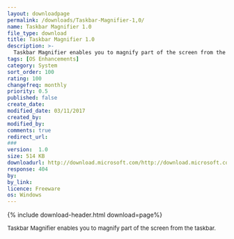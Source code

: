 ```yaml
---
layout: downloadpage
permalink: /downloads/Taskbar-Magnifier-1,0/
name: Taskbar Magnifier 1.0
file_type: download
title: Taskbar Magnifier 1.0
description: >-
  Taskbar Magnifier enables you to magnify part of the screen from the taskbar
tags: [OS Enhancements]
category: System
sort_order: 100
rating: 100
changefreq: monthly
priority: 0.5
published: false
create_date: 
modified_date: 03/11/2017
created_by: 
modified_by: 
comments: true
redirect_url: 
### 
version:  1.0
size: 514 KB
downloadurl: http://download.microsoft.com/http://download.microsoft.com/download/whistler/Install/2/WXP/EN US/MagnifierPowertoySetup.exe
response: 404
by: 
by_link: 
licence: Freeware
os: Windows
---
```


{% include download-header.html download=page%}

<p style="fix-download-text !important">
<p><font size="2"><p>Taskbar Magnifier enables you to magnify part of the screen from the taskbar.</p></p></p>
